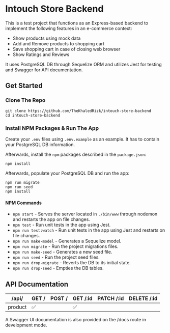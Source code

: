# Intouch Store Backend

This is a test project that functions as an Express-based backend to implement the following features in an e-commerce context:
- Show products using mock data
- Add and Remove products to shopping cart
- Save shopping cart in case of closing web browser
- Show Ratings and Reviews

It uses PostgreSQL DB through Sequelize ORM and utilizes Jest for testing and Swagger for API documentation.

## Get Started

### Clone The Repo

```shell
git clone https://github.com/TheKhaledRizk/intouch-store-backend
cd intouch-store-backend
```

### Install NPM Packages & Run The App

Create your `.env` files using `.env.example` as an example. It has to contain your PostgreSQL DB information.

Afterwards, install the `npm` packages described in the `package.json`:

```shell
npm install
```

Afterwards, populate your PostgreSQL DB and run the app:

```shell
npm run migrate
npm run seed
npm install
```

#### NPM Commands

- `npm start` - Serves the server located in `./bin/www` through nodemon and restarts the app on file changes. 
- `npm test` - Run unit tests in the app using Jest.
- `npm run test:watch` - Run unit tests in the app using Jest and restarts on file changes.
- `npm run make-model` - Generates a Sequelize model.
- `npm run migrate` - Run the project migrations files.
- `npm run make-seed` - Generates a new seed file.
- `npm run seed` - Run the project seed files.
- `npm run drop-migrate` - Reverts the DB to its initial state.
- `npm run drop-seed` - Empties the DB tables.

## API Documentation

|/api/   |GET /   |POST /   |GET /:id   |PATCH /:id   |DELETE /:id   |
|---|---|---|---|---|---|
|product   |✅   |   |✅   |   |   |

A Swagger UI documentation is also provided on the /docs route in development mode.